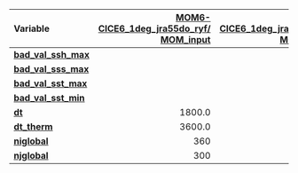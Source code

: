 | Variable                  | [MOM6-CICE6_1deg_jra55do_ryf/<br>MOM_input](https://github.com/ACCESS-NRI/access-om3-configs/blob/b63e84766de7d133818e983023205b22cd249aac/MOM_input) | [MOM6-CICE6_1deg_jra55do_iaf/<br>MOM_input](https://github.com/ACCESS-NRI/access-om3-configs/blob/f1db97b2725e7a2b293f98e7befb29babd5c2a83/MOM_input) | [MOM6-CICE6_025deg_jra55do_ryf/<br>MOM_input](https://github.com/ACCESS-NRI/access-om3-configs/blob/0da400585c731bac933327e1dd702617f5443821/MOM_input) |
| :------------------------ | --------------: | --------------: | --------------: |
| [**bad_val_ssh_max**      ](https://github.com/mom-ocean/MOM6/search?q=bad_val_ssh_max) |                 |                 |            50.0 |
| [**bad_val_sss_max**      ](https://github.com/mom-ocean/MOM6/search?q=bad_val_sss_max) |                 |                 |            75.0 |
| [**bad_val_sst_max**      ](https://github.com/mom-ocean/MOM6/search?q=bad_val_sst_max) |                 |                 |            55.0 |
| [**bad_val_sst_min**      ](https://github.com/mom-ocean/MOM6/search?q=bad_val_sst_min) |                 |                 |            -3.0 |
| [**dt**                   ](https://github.com/mom-ocean/MOM6/search?q=dt) |          1800.0 |          1800.0 |          1350.0 |
| [**dt_therm**             ](https://github.com/mom-ocean/MOM6/search?q=dt_therm) |          3600.0 |          3600.0 |                 |
| [**niglobal**             ](https://github.com/mom-ocean/MOM6/search?q=niglobal) |             360 |             360 |            1440 |
| [**njglobal**             ](https://github.com/mom-ocean/MOM6/search?q=njglobal) |             300 |             300 |            1080 |
